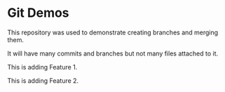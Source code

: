 # Git Demos

This repository was used to demonstrate creating branches and merging them.

It will have many commits and branches but not many files attached to it.

This is adding Feature 1.

This is adding Feature 2.
